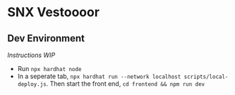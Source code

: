 # SNX Vestoooor

## Dev Environment
*Instructions WIP*

* Run `npx hardhat node`
* In a seperate tab, `npx hardhat run --network localhost scripts/local-deploy.js`. Then start the front end, `cd frontend && npm run dev`